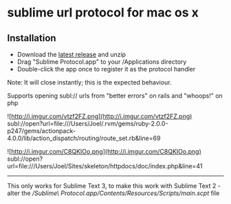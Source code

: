 sublime url protocol for mac os x
========================

## Installation

- Download the [latest release](https://github.com/saetia/sublime-url-protocol-mac/archive/master.zip) and unzip
- Drag "Sublime Protocol.app" to your /Applications directory
- Double-click the app once to register it as the protocol handler

Note: It will close instantly; this is the expected behaviour.


Supports opening subl:// urls from "better errors" on rails and "whoops!" on php

![http://i.imgur.com/vtzf2FZ.png](http://i.imgur.com/vtzf2FZ.png)
subl://open?url=file:///Users/Joel/.rvm/gems/ruby-2.0.0-p247/gems/actionpack-4.0.0/lib/action_dispatch/routing/route_set.rb&line=69

![http://i.imgur.com/C8QKIOo.png](http://i.imgur.com/C8QKIOo.png)
subl://open?url=file:///Users/Joel/Sites/skeleton/httpdocs/doc/index.php&line=41

---

This only works for Sublime Text 3, to make this work with Sublime Text 2 - alter the */Sublime\ Protocol.app/Contents/Resources/Scripts/main.scpt* file
